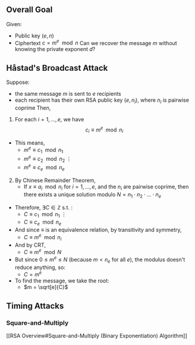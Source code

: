 ## Overall Goal
Given:
- Public key $(e,n)$
- Ciphertext $c = m^e \mod n$
	Can we recover the message $m$ without knowing the private exponent $d$?
## Håstad's Broadcast Attack
Suppose:
- the same message $m$ is sent to $e$ recipients
- each recipient has their own RSA public key $(e,n_i)$, where $n_i$ is pairwise coprime
Then,
1. For each $i=1, \dots , e$, we have
$$c_i \equiv m^e \mod n_i$$
- This means, 
	- $m^e \equiv c_1 \mod n_1$
	- $m^e \equiv c_2 \mod n_2$
		$\vdots$
	- $m^e \equiv c_e \mod n_e$
2. By Chinese Remainder Theorem,
	- If $x \equiv a_i \mod n_i$ for $i = 1, \dots, e$, and the $n_i$ are pairwise coprime, then there exists a unique solution modulo $N = n_1 \cdot n_2 \cdot \dots \cdot n_e$
- Therefore, $\exists C \in \mathbb{Z}$ s.t. :
	- $C \equiv c_1 \mod n_1$
		$\vdots$
	- $C \equiv c_e \mod n_e$
- And since $\equiv$ is an equivalence relation, by transitivity and symmetry,
	- $C \equiv m^e \mod n_i$
- And by CRT, 
	- $C \equiv m^e \mod N$
- But since $0 \leq m^e \leq N$ (because $m < n_e$ for all $e$), the modulus doesn't reduce anything, so:
	- $C = m^e$
- To find the message, we take the root:
	- $m = \sqrt[e]{C}$
## Timing Attacks
### Square-and-Multiply
[[RSA Overview#Square-and-Multiply (Binary Exponentiation) Algorithm]]
